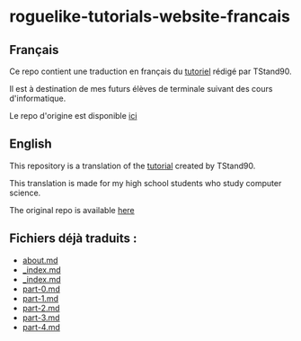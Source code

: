 # roguelike-tutorials-website-francais

## Français

Ce repo contient une traduction en français du [tutoriel](http://rogueliketutorials.com/)
rédigé par TStand90.

Il est à destination de mes futurs élèves de terminale suivant des cours d'informatique.

Le repo d'origine est disponible [ici](https://github.com/TStand90/roguelike-tutorials-website)

## English

This repository is a translation of the [tutorial](http://rogueliketutorials.com/) created by TStand90.

This translation is made for my high school students who study computer science.

The original repo is available [here](https://github.com/TStand90/roguelike-tutorials-website)

## Fichiers déjà traduits :

* [about.md](./content/about.md)
* [_index.md](./content/_index.md)
* [_index.md](./content/tutorials/tcod/_index.md)
* [part-0.md](./content/tutorials/tcod/part-0.md)
* [part-1.md](./content/tutorials/tcod/part-1.md)
* [part-2.md](./content/tutorials/tcod/part-2.md)
* [part-3.md](./content/tutorials/tcod/part-3.md)
* [part-4.md](./content/tutorials/tcod/part-4.md)
